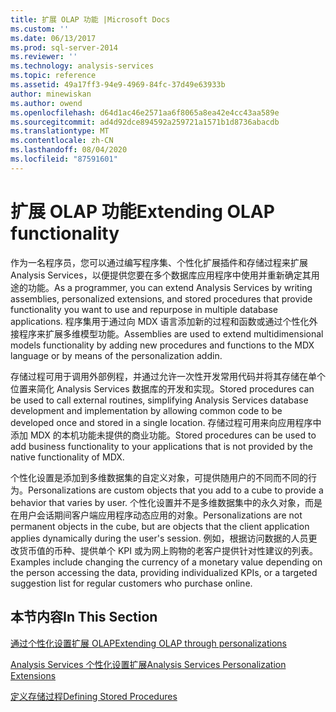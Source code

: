 ```yaml
---
title: 扩展 OLAP 功能 |Microsoft Docs
ms.custom: ''
ms.date: 06/13/2017
ms.prod: sql-server-2014
ms.reviewer: ''
ms.technology: analysis-services
ms.topic: reference
ms.assetid: 49a17ff3-94e9-4969-84fc-37d49e63933b
author: minewiskan
ms.author: owend
ms.openlocfilehash: d64d1ac46e2571aa6f8065a8ea42e4cc43aa589e
ms.sourcegitcommit: ad4d92dce894592a259721a1571b1d8736abacdb
ms.translationtype: MT
ms.contentlocale: zh-CN
ms.lasthandoff: 08/04/2020
ms.locfileid: "87591601"
---
```

# <a name="extending-olap-functionality"></a><span data-ttu-id="f291e-102">扩展 OLAP 功能</span><span class="sxs-lookup"><span data-stu-id="f291e-102">Extending OLAP functionality</span></span>
  <span data-ttu-id="f291e-103">作为一名程序员，您可以通过编写程序集、个性化扩展插件和存储过程来扩展 Analysis Services，以便提供您要在多个数据库应用程序中使用并重新确定其用途的功能。</span><span class="sxs-lookup"><span data-stu-id="f291e-103">As a programmer, you can extend Analysis Services by writing assemblies, personalized extensions, and stored procedures that provide functionality you want to use and repurpose in multiple database applications.</span></span> <span data-ttu-id="f291e-104">程序集用于通过向 MDX 语言添加新的过程和函数或通过个性化外接程序来扩展多维模型功能。</span><span class="sxs-lookup"><span data-stu-id="f291e-104">Assemblies are used to extend multidimensional models functionality by adding new procedures and functions to the MDX language or by means of the personalization addin.</span></span>  
  
 <span data-ttu-id="f291e-105">存储过程可用于调用外部例程，并通过允许一次性开发常用代码并将其存储在单个位置来简化 Analysis Services 数据库的开发和实现。</span><span class="sxs-lookup"><span data-stu-id="f291e-105">Stored procedures can be used to call external routines, simplifying Analysis Services database development and implementation by allowing common code to be developed once and stored in a single location.</span></span> <span data-ttu-id="f291e-106">存储过程可用来向应用程序中添加 MDX 的本机功能未提供的商业功能。</span><span class="sxs-lookup"><span data-stu-id="f291e-106">Stored procedures can be used to add business functionality to your applications that is not provided by the native functionality of MDX.</span></span>  
  
 <span data-ttu-id="f291e-107">个性化设置是添加到多维数据集的自定义对象，可提供随用户的不同而不同的行为。</span><span class="sxs-lookup"><span data-stu-id="f291e-107">Personalizations are custom objects that you add to a cube to provide a behavior that varies by user.</span></span> <span data-ttu-id="f291e-108">个性化设置并不是多维数据集中的永久对象，而是在用户会话期间客户端应用程序动态应用的对象。</span><span class="sxs-lookup"><span data-stu-id="f291e-108">Personalizations are not permanent objects in the cube, but are objects that the client application applies dynamically during the user's session.</span></span> <span data-ttu-id="f291e-109">例如，根据访问数据的人员更改货币值的币种、提供单个 KPI 或为网上购物的老客户提供针对性建议的列表。</span><span class="sxs-lookup"><span data-stu-id="f291e-109">Examples include changing the currency of a monetary value depending on the person accessing the data, providing individualized KPIs, or a targeted suggestion list for regular customers who purchase online.</span></span>  
  
## <a name="in-this-section"></a><span data-ttu-id="f291e-110">本节内容</span><span class="sxs-lookup"><span data-stu-id="f291e-110">In This Section</span></span>  
 [<span data-ttu-id="f291e-111">通过个性化设置扩展 OLAP</span><span class="sxs-lookup"><span data-stu-id="f291e-111">Extending OLAP through personalizations</span></span>](extending-olap-through-personalizations.md)  
  
 [<span data-ttu-id="f291e-112">Analysis Services 个性化设置扩展</span><span class="sxs-lookup"><span data-stu-id="f291e-112">Analysis Services Personalization Extensions</span></span>](analysis-services-personalization-extensions.md)  
  
 [<span data-ttu-id="f291e-113">定义存储过程</span><span class="sxs-lookup"><span data-stu-id="f291e-113">Defining Stored Procedures</span></span>](../../multidimensional-models-extending-olap-stored-procedures/defining-stored-procedures.md)  
  
  
